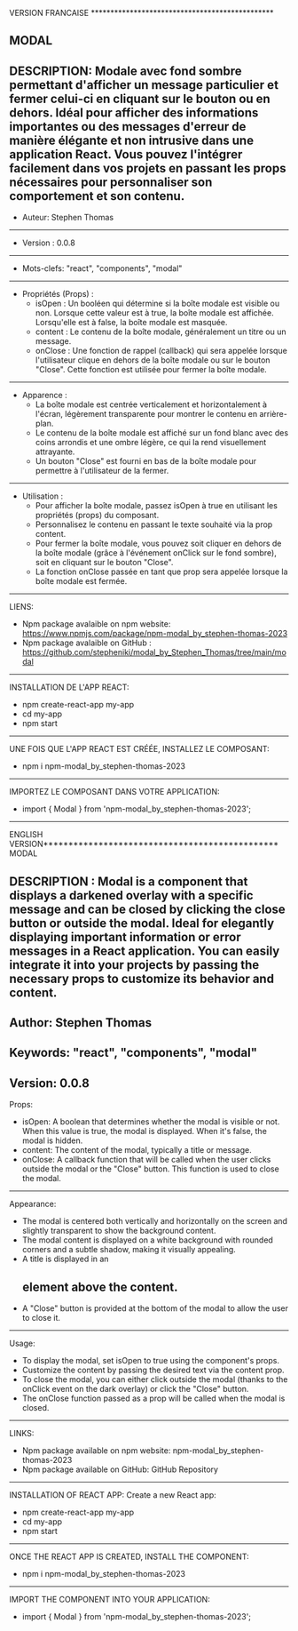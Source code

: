 VERSION FRANCAISE ***********************************************

MODAL 
------------------------------------------------------------------------------------------------------------------------------------------------------------------------------------------------------------------
DESCRIPTION: Modale avec fond sombre permettant d'afficher un message particulier et fermer celui-ci en cliquant sur le bouton ou en dehors.
  Idéal pour afficher des informations importantes ou des messages d'erreur de manière élégante et non intrusive dans une application React.
  Vous pouvez l'intégrer facilement dans vos projets en passant les props nécessaires pour personnaliser son comportement et son contenu.
------------------------------------------------------------------------------------------------------------------------------------------------------------------------------------------------------------------
- Auteur: Stephen Thomas
-------------------------------------------------------------------------------------------------------------------------------------------------------------------------------------------------------------------
- Version : 0.0.8
------------------------------------------------------------------------------------------------------------------------------------------------------------------------------------------------------------------
- Mots-clefs: "react", "components", "modal"
------------------------------------------------------------------------------------------------------------------------------------------------------------------------------------------------------------------
- Propriétés (Props) :
    - isOpen : Un booléen qui détermine si la boîte modale est visible ou non. Lorsque cette valeur est à true, la boîte modale est affichée. Lorsqu'elle est à false, la boîte modale est masquée.
    - content : Le contenu de la boîte modale, généralement un titre ou un message.
    - onClose : Une fonction de rappel (callback) qui sera appelée lorsque l'utilisateur clique en dehors de la boîte modale ou sur le bouton "Close". Cette fonction est utilisée pour fermer la boîte modale.
------------------------------------------------------------------------------------------------------------------------------------------------------------------------------------------------------------------
- Apparence :
    - La boîte modale est centrée verticalement et horizontalement à l'écran, légèrement transparente pour montrer le contenu en arrière-plan.
    - Le contenu de la boîte modale est affiché sur un fond blanc avec des coins arrondis et une ombre légère, ce qui la rend visuellement attrayante.
    - Un bouton "Close" est fourni en bas de la boîte modale pour permettre à l'utilisateur de la fermer.
------------------------------------------------------------------------------------------------------------------------------------------------------------------------------------------------------------------
- Utilisation :
    - Pour afficher la boîte modale, passez isOpen à true en utilisant les propriétés (props) du composant.
    - Personnalisez le contenu en passant le texte souhaité via la prop content.
    - Pour fermer la boîte modale, vous pouvez soit cliquer en dehors de la boîte modale (grâce à l'événement onClick sur le fond sombre), soit en cliquant sur le bouton "Close".
    - La fonction onClose passée en tant que prop sera appelée lorsque la boîte modale est fermée.
------------------------------------------------------------------------------------------------------------------------------------------------------------------------------------------------------------------
LIENS:
- Npm package avalaible on npm website: https://www.npmjs.com/package/npm-modal_by_stephen-thomas-2023
- Npm package avalaible on GitHub : https://github.com/stepheniki/modal_by_Stephen_Thomas/tree/main/modal
------------------------------------------------------------------------------------------------------------------------------------------------------------------------------------------------------------------
INSTALLATION DE L'APP REACT:
- npm create-react-app my-app
- cd my-app
- npm start
------------------------------------------------------------------------------------------------------------------------------------------------------------------------------------------------------------------
UNE FOIS QUE L'APP REACT EST CRÉÉE, INSTALLEZ LE COMPOSANT:
- npm i npm-modal_by_stephen-thomas-2023
------------------------------------------------------------------------------------------------------------------------------------------------------------------------------------------------------------------
IMPORTEZ LE COMPOSANT DANS VOTRE APPLICATION:
- import { Modal } from 'npm-modal_by_stephen-thomas-2023';
------------------------------------------------------------------------------------------------------------------------------------------------------------------------------------------------------------------



ENGLISH VERSION***********************************************
MODAL

DESCRIPTION : Modal is a component that displays a darkened overlay with a specific message and can be closed by clicking the close button or outside the modal. Ideal for elegantly displaying important information or error messages in a React application. You can easily integrate it into your projects by passing the necessary props to customize its behavior and content.
------------------------------------------------------------------------------------------------------------------------------------------------------------------------------------------------------------------
Author: Stephen Thomas
------------------------------------------------------------------------------------------------------------------------------------------------------------------------------------------------------------------
Keywords: "react", "components", "modal"
------------------------------------------------------------------------------------------------------------------------------------------------------------------------------------------------------------------
Version: 0.0.8
------------------------------------------------------------------------------------------------------------------------------------------------------------------------------------------------------------------
Props:
- isOpen: A boolean that determines whether the modal is visible or not. When this value is true, the modal is displayed. When it's false, the modal is hidden.
- content: The content of the modal, typically a title or message.
- onClose: A callback function that will be called when the user clicks outside the modal or the "Close" button. This function is used to close the modal.
------------------------------------------------------------------------------------------------------------------------------------------------------------------------------------------------------------------
Appearance:
- The modal is centered both vertically and horizontally on the screen and slightly transparent to show the background content.
- The modal content is displayed on a white background with rounded corners and a subtle shadow, making it visually appealing.
- A title is displayed in an <h2> element above the content.
- A "Close" button is provided at the bottom of the modal to allow the user to close it.
------------------------------------------------------------------------------------------------------------------------------------------------------------------------------------------------------------------
Usage:
- To display the modal, set isOpen to true using the component's props.
- Customize the content by passing the desired text via the content prop.
- To close the modal, you can either click outside the modal (thanks to the onClick event on the dark overlay) or click the "Close" button.
- The onClose function passed as a prop will be called when the modal is closed.
------------------------------------------------------------------------------------------------------------------------------------------------------------------------------------------------------------------
LINKS:
- Npm package available on npm website: npm-modal_by_stephen-thomas-2023
- Npm package available on GitHub: GitHub Repository
------------------------------------------------------------------------------------------------------------------------------------------------------------------------------------------------------------------
INSTALLATION OF REACT APP:
Create a new React app:
- npm create-react-app my-app
- cd my-app
- npm start
------------------------------------------------------------------------------------------------------------------------------------------------------------------------------------------------------------------
ONCE THE REACT APP IS CREATED, INSTALL THE COMPONENT:
- npm i npm-modal_by_stephen-thomas-2023
------------------------------------------------------------------------------------------------------------------------------------------------------------------------------------------------------------------
IMPORT THE COMPONENT INTO YOUR APPLICATION:
- import { Modal } from 'npm-modal_by_stephen-thomas-2023';

  


